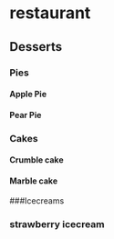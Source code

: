 # restaurant



## Desserts

### Pies
#### Apple Pie
#### Pear Pie

### Cakes
#### Crumble cake
#### Marble cake

###Icecreams
### strawberry icecream


